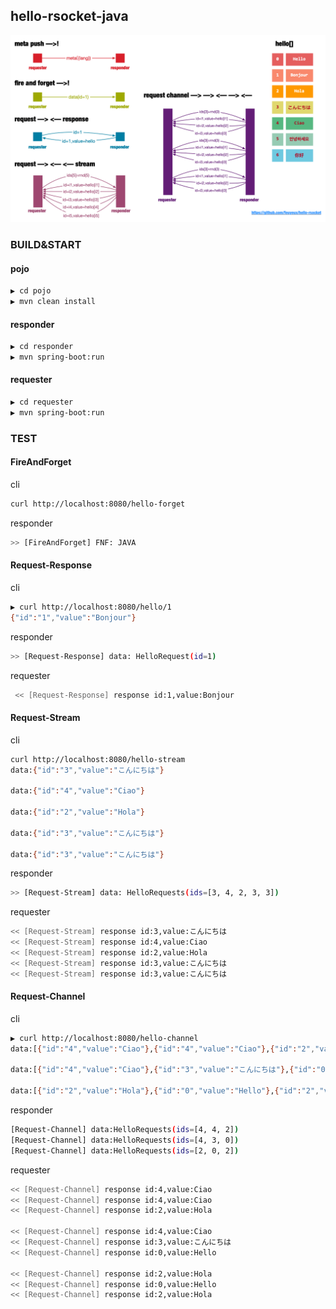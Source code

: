 ## hello-rsocket-java
![](https://github.com/feuyeux/hello-rsocket/blob/master/doc/hello-rsocket.png)

### BUILD&START
#### pojo
```bash
▶ cd pojo
▶ mvn clean install
```

#### responder
```bash
▶ cd responder
▶ mvn spring-boot:run
```

#### requester
```bash
▶ cd requester
▶ mvn spring-boot:run
```

### TEST

#### FireAndForget

cli
```bash
curl http://localhost:8080/hello-forget
```

responder
```bash
>> [FireAndForget] FNF: JAVA
```

#### Request-Response

cli

```bash
▶ curl http://localhost:8080/hello/1
{"id":"1","value":"Bonjour"}
```

responder
```bash
>> [Request-Response] data: HelloRequest(id=1)
```

requester
```bash
 << [Request-Response] response id:1,value:Bonjour
```

#### Request-Stream

cli

```bash
curl http://localhost:8080/hello-stream
data:{"id":"3","value":"こんにちは"}

data:{"id":"4","value":"Ciao"}

data:{"id":"2","value":"Hola"}

data:{"id":"3","value":"こんにちは"}

data:{"id":"3","value":"こんにちは"}
```

responder
```bash
>> [Request-Stream] data: HelloRequests(ids=[3, 4, 2, 3, 3])
```

requester
```bash
<< [Request-Stream] response id:3,value:こんにちは
<< [Request-Stream] response id:4,value:Ciao
<< [Request-Stream] response id:2,value:Hola
<< [Request-Stream] response id:3,value:こんにちは
<< [Request-Stream] response id:3,value:こんにちは
```

#### Request-Channel

cli

```bash
▶ curl http://localhost:8080/hello-channel
data:[{"id":"4","value":"Ciao"},{"id":"4","value":"Ciao"},{"id":"2","value":"Hola"}]

data:[{"id":"4","value":"Ciao"},{"id":"3","value":"こんにちは"},{"id":"0","value":"Hello"}]

data:[{"id":"2","value":"Hola"},{"id":"0","value":"Hello"},{"id":"2","value":"Hola"}]
```

responder
```bash
[Request-Channel] data:HelloRequests(ids=[4, 4, 2])
[Request-Channel] data:HelloRequests(ids=[4, 3, 0])
[Request-Channel] data:HelloRequests(ids=[2, 0, 2])
```

requester
```bash
<< [Request-Channel] response id:4,value:Ciao
<< [Request-Channel] response id:4,value:Ciao
<< [Request-Channel] response id:2,value:Hola

<< [Request-Channel] response id:4,value:Ciao
<< [Request-Channel] response id:3,value:こんにちは
<< [Request-Channel] response id:0,value:Hello

<< [Request-Channel] response id:2,value:Hola
<< [Request-Channel] response id:0,value:Hello
<< [Request-Channel] response id:2,value:Hola
```